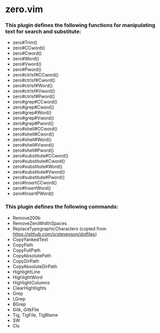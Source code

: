 # zero.vim

### This plugin defines the following functions for manipulating text for search and substitute:

* zero#Trim()
* zero#CCword()
* zero#Cword()
* zero#Word()
* zero#Vword()
* zero#Pword()
* zero#ctrlsf#CCword()
* zero#ctrlsf#Cword()
* zero#ctrlsf#Word()
* zero#ctrlsf#Vword()
* zero#ctrlsf#Pword()
* zero#grep#CCword()
* zero#grep#Cword()
* zero#grep#Word()
* zero#grep#Vword()
* zero#grep#Pword()
* zero#shell#CCword()
* zero#shell#Cword()
* zero#shell#Word()
* zero#shell#Vword()
* zero#shell#Pword()
* zero#substitute#CCword()
* zero#substitute#Cword()
* zero#substitute#Word()
* zero#substitute#Vword()
* zero#substitute#Pword()
* zero#InsertCCword()
* zero#InsertWord()
* zero#InsertPWord()

### This plugin defines the following commands:

* Remove200b
* RemoveZeroWidthSpaces
* ReplaceTypographicCharacters (copied from https://github.com/srstevenson/dotfiles)
* CopyYankedText
* CopyPath
* CopyFullPath
* CopyAbsolutePath
* CopyDirPath
* CopyAbsoluteDirPath
* HighlightLine
* HighlightWord
* HighlightColumns
* ClearHightlights
* Grep
* LGrep
* BGrep
* Gitk, GitkFile
* Tig, TigFile, TigBlame
* SW
* Cls
